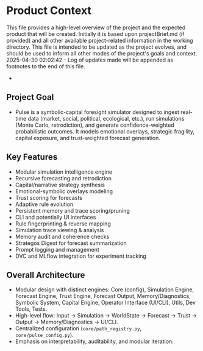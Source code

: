 # Product Context

This file provides a high-level overview of the project and the expected product that will be created. Initially it is based upon projectBrief.md (if provided) and all other available project-related information in the working directory. This file is intended to be updated as the project evolves, and should be used to inform all other modes of the project's goals and context.
2025-04-30 02:02:42 - Log of updates made will be appended as footnotes to the end of this file.

*

## Project Goal

* Pulse is a symbolic-capital foresight simulator designed to ingest real-time data (market, social, political, ecological, etc.), run simulations (Monte Carlo, retrodiction), and generate confidence-weighted probabilistic outcomes. It models emotional overlays, strategic fragility, capital exposure, and trust-weighted forecast generation.

## Key Features

* Modular simulation intelligence engine
* Recursive forecasting and retrodiction
* Capital/narrative strategy synthesis
* Emotional-symbolic overlays modeling
* Trust scoring for forecasts
* Adaptive rule evolution
* Persistent memory and trace scoring/pruning
* CLI and potentially UI interfaces
* Rule fingerprinting & reverse mapping
* Simulation trace viewing & analysis
* Memory audit and coherence checks
* Strategos Digest for forecast summarization
* Prompt logging and management
* DVC and MLflow integration for experiment tracking

## Overall Architecture

* Modular design with distinct engines: Core (config), Simulation Engine, Forecast Engine, Trust Engine, Forecast Output, Memory/Diagnostics, Symbolic System, Capital Engine, Operator Interface (UI/CLI), Utils, Dev Tools, Tests.
* High-level flow: Input -> Simulation -> WorldState -> Forecast -> Trust -> Output -> Memory/Diagnostics -> UI/CLI.
* Centralized configuration (`core/path_registry.py`, `core/pulse_config.py`).
* Emphasis on interpretability, auditability, and modular iteration.